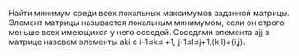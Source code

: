 Найти минимум среди всех локальных максимумов заданной матрицы. Элемент матрицы называется локальным минимумом, если он строго меньше всех имеющихся у него соседей. Соседями элемента ajj в матрице назовем элементы aki  с i-1≤k≤i+1, j-1≤l≤j+1,(k,l)≠(i,j).
